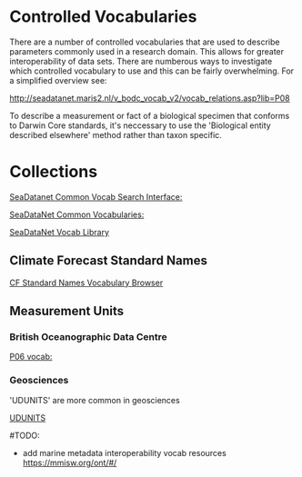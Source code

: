 # Controlled Vocabularies

There are a number of controlled vocabularies that are used to describe parameters commonly used in a research domain. This allows for greater interoperability of data sets. There are numberous ways to investigate which controlled vocabulary to use and this can be fairly overwhelming. For a simplified overview see:

http://seadatanet.maris2.nl/v_bodc_vocab_v2/vocab_relations.asp?lib=P08

To describe a measurement or fact of a biological specimen that conforms to Darwin Core standards, it's neccessary to use the 'Biological entity described elsewhere' method rather than taxon specific.

# Collections
[SeaDatanet Common Vocab Search Interface:](http://seadatanet.maris2.nl/v_bodc_vocab_v2/welcome.asp)

[SeaDataNet Common Vocabularies:](https://www.seadatanet.org/Standards/Common-Vocabularies/)

[SeaDataNet Vocab Library](http://seadatanet.maris2.nl/v_bodc_vocab_v2/vocab_relations.asp?lib=P08)

## Climate Forecast Standard Names

[CF Standard Names Vocabulary Browser](https://mmisw.org/cfsn/#/)


## Measurement Units 

### British Oceanographic Data Centre

[P06 vocab:](http://vocab.nerc.ac.uk/collection/P06/current/)

### Geosciences

'UDUNITS' are more common in geosciences

[UDUNITS](https://www.unidata.ucar.edu/software/udunits/)

#TODO:
* add marine metadata interoperability vocab resources https://mmisw.org/ont/#/
